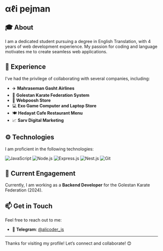 # αℓi pejman

## 🎓 About  
I am a dedicated student pursuing a degree in English Translation, with 4 years of web development experience. My passion for coding and language motivates me to create seamless web applications.  

## 💼 Experience  
I've had the privilege of collaborating with several companies, including:  

- ✈️ **Mahraseman Gasht Airlines**  
- 🥋 **Golestan Karate Federation System**  
- 🛒 **Webpoosh Store**  
- 💻 **Exo Game Computer and Laptop Store**  
- 🍽️ **Hedayat Cafe Restaurant Menu**  
- 📈 **Sarv Digital Marketing**  

## ⚙️ Technologies  
I am proficient in the following technologies:  
<p>

<img alt="JavaScript" src="https://img.icons8.com/?size=100&id=108784&format=png&color=000000" />
<img alt="Node.js" src="https://img.icons8.com/?size=100&id=54087&format=png&color=ffffff" />
<img alt="Express.js"  src="https://img.icons8.com/?size=100&id=SDVmtZ6VBGXt&format=png&color=ffffff" />
<img alt="Nest.js" src="https://img.icons8.com/?size=100&id=9ESZMOeUioJS&format=png&color=000000" />
<img alt="Git" src="https://img.icons8.com/?size=100&id=20906&format=png&color=000000" />


## 🚀 Current Engagement  
Currently, I am working as a **Backend Developer** for the Golestan Karate Federation (2024).  

## 📫 Get in Touch  
Feel free to reach out to me:  
- 📱 **Telegram**: [@alicoder_js](https://t.me/alicoder_js)  
---  

Thanks for visiting my profile! Let’s connect and collaborate! 😊
